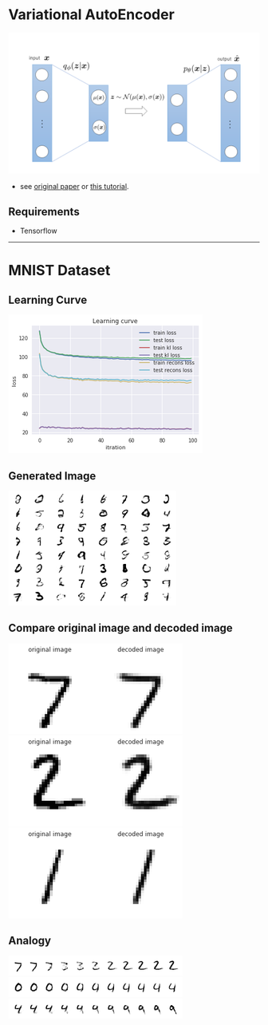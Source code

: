 # Variational AutoEncoder 

![VAE image](https://github.com/s-iwazaki/vae/blob/master/image/vae_framework.png)

- see [original paper](https://arxiv.org/abs/1312.6114) or [this tutorial](https://arxiv.org/abs/1606.05908).

## Requirements
- Tensorflow
---
# MNIST Dataset
## Learning Curve
![learning curve](https://github.com/s-iwazaki/vae/blob/master/image/lr_curve.png)
## Generated Image
![generated image](https://github.com/s-iwazaki/vae/blob/master/image/gen_img.png)
## Compare original image and decoded image
![decoded1](https://github.com/s-iwazaki/vae/blob/master/image/decoded1.png)  
![decoded2](https://github.com/s-iwazaki/vae/blob/master/image/decoded2.png)  
![decoded3](https://github.com/s-iwazaki/vae/blob/master/image/decoded3.png)
## Analogy
![analogy1](https://github.com/s-iwazaki/vae/blob/master/image/analogy1.png)  
![analogy2](https://github.com/s-iwazaki/vae/blob/master/image/analogy2.png)  
![analogy3](https://github.com/s-iwazaki/vae/blob/master/image/analogy3.png)  